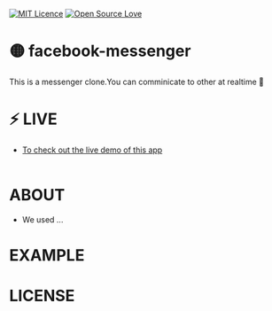 [![MIT Licence](https://badges.frapsoft.com/os/mit/mit-150x33.png?v=103)](https://opensource.org/licenses/mit-license.php)  [![Open Source Love](https://badges.frapsoft.com/os/v1/open-source-200x33.png?v=103)](https://github.com/ellerbrock/open-source-badges/)


# 🟡 facebook-messenger
This is a messenger clone.You can comminicate to other at realtime 💬

# ⚡ LIVE  

 * <a href="#">To check out the live demo of this app</a></br> </br> 

# ABOUT 
 
* We used ...


# EXAMPLE

# LICENSE
